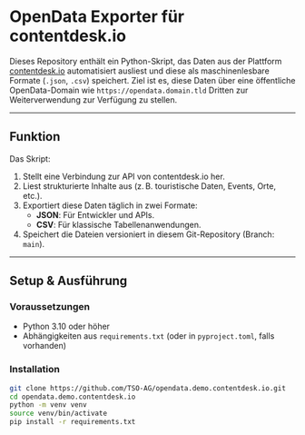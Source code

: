 # OpenData Exporter für contentdesk.io

Dieses Repository enthält ein Python-Skript, das Daten aus der Plattform [contentdesk.io](https://www.contentdesk.io) automatisiert ausliest und diese als maschinenlesbare Formate (`.json`, `.csv`) speichert.
Ziel ist es, diese Daten über eine öffentliche OpenData-Domain wie `https://opendata.domain.tld` Dritten zur Weiterverwendung zur Verfügung zu stellen.

---

## Funktion

Das Skript:

1. Stellt eine Verbindung zur API von contentdesk.io her.
2. Liest strukturierte Inhalte aus (z. B. touristische Daten, Events, Orte, etc.).
3. Exportiert diese Daten täglich in zwei Formate:
   - **JSON**: Für Entwickler und APIs.
   - **CSV**: Für klassische Tabellenanwendungen.
4. Speichert die Dateien versioniert in diesem Git-Repository (Branch: `main`).

---

## Setup & Ausführung

### Voraussetzungen

- Python 3.10 oder höher
- Abhängigkeiten aus `requirements.txt` (oder in `pyproject.toml`, falls vorhanden)

### Installation

```bash
git clone https://github.com/TSO-AG/opendata.demo.contentdesk.io.git
cd opendata.demo.contentdesk.io
python -m venv venv
source venv/bin/activate
pip install -r requirements.txt
